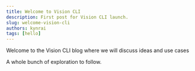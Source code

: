 ```yaml
---
title: Welcome to Vision CLI
description: First post for Vision CLI launch.
slug: welcome-vision-cli
authors: kynrai
tags: [hello]
---
```


Welcome to the Vision CLI blog where we will discuss ideas and use cases

<!--truncate-->

A whole bunch of exploration to follow.
